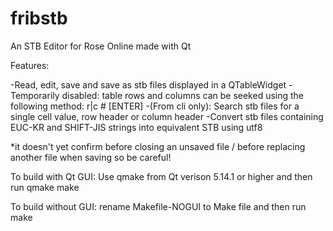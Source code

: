 # fribstb
An STB Editor for Rose Online made with Qt


Features:

-Read, edit, save and save as stb files displayed in a QTableWidget
-Temporarily disabled: table rows and columns can be seeked using the following method: r|c # [ENTER]
-(From cli only): Search stb files for a single cell value, row header or column header
-Convert stb files containing EUC-KR and SHIFT-JIS strings into equivalent STB using utf8

*it doesn't yet confirm before closing an unsaved file / before replacing another file when saving so be careful!

To build with Qt GUI:
Use qmake from Qt verison 5.14.1 or higher and then run
qmake
make

To build without GUI:
rename Makefile-NOGUI to Make file and then run
make
